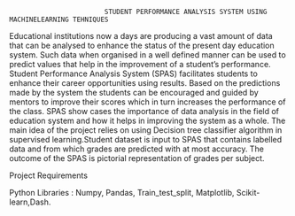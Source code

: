                             STUDENT PERFORMANCE ANALYSIS SYSTEM USING MACHINELEARNING TEHNIQUES
                            
Educational institutions now a days are producing a vast amount of data that can be analysed to enhance the status of the present day education system. Such data when organised in a well defined manner can be used to predict values that help in the improvement of a student’s performance. Student Performance Analysis System (SPAS) facilitates students to enhance  their career opportunities using results. Based on the predictions made by the system the students can be encouraged and guided by mentors to improve their scores which in turn increases the performance of the class. SPAS show cases the importance of data analysis in the field of education system and how it helps in improving the system as a whole. The main idea of the project relies on using Decision tree classifier algorithm in supervised learning.Student dataset is input to SPAS that contains labelled data and from which grades are predicted with at most accuracy. The outcome of the SPAS is pictorial representation of grades per subject.


Project Requirements

Python Libraries		      :	Numpy, Pandas, Train_test_split, Matplotlib, Scikit-learn,Dash.
